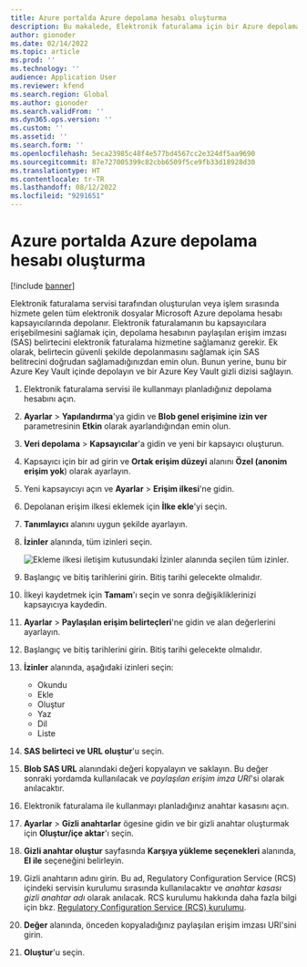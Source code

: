 ```yaml
---
title: Azure portalda Azure depolama hesabı oluşturma
description: Bu makalede, Elektronik faturalama için bir Azure depolama hesabı oluşturma yöntemi açıklanmaktadır.
author: gionoder
ms.date: 02/14/2022
ms.topic: article
ms.prod: ''
ms.technology: ''
audience: Application User
ms.reviewer: kfend
ms.search.region: Global
ms.author: gionoder
ms.search.validFrom: ''
ms.dyn365.ops.version: ''
ms.custom: ''
ms.assetid: ''
ms.search.form: ''
ms.openlocfilehash: 5eca23985c48f4e577bd4567cc2e324df5aa9690
ms.sourcegitcommit: 87e727005399c82cbb6509f5ce9fb33d18928d30
ms.translationtype: HT
ms.contentlocale: tr-TR
ms.lasthandoff: 08/12/2022
ms.locfileid: "9291651"
---
```

# <a name="create-an-azure-storage-account-in-the-azure-portal"></a>Azure portalda Azure depolama hesabı oluşturma

[!include [banner](../includes/banner.md)]

Elektronik faturalama servisi tarafından oluşturulan veya işlem sırasında hizmete gelen tüm elektronik dosyalar Microsoft Azure depolama hesabı kapsayıcılarında depolanır. Elektronik faturalamanın bu kapsayıcılara erişebilmesini sağlamak için, depolama hesabının paylaşılan erişim imzası (SAS) belirtecini elektronik faturalama hizmetine sağlamanız gerekir. Ek olarak, belirtecin güvenli şekilde depolanmasını sağlamak için SAS belitrecini doğrudan sağlamadığınızdan emin olun. Bunun yerine, bunu bir Azure Key Vault içinde depolayın ve bir Azure Key Vault gizli dizisi sağlayın.

1. Elektronik faturalama servisi ile kullanmayı planladığınız depolama hesabını açın.
2. **Ayarlar** \> **Yapılandırma**'ya gidin ve **Blob genel erişimine izin ver** parametresinin **Etkin** olarak ayarlandığından emin olun.
3. **Veri depolama** \> **Kapsayıcılar**'a gidin ve yeni bir kapsayıcı oluşturun.
4. Kapsayıcı için bir ad girin ve **Ortak erişim düzeyi** alanını **Özel (anonim erişim yok**) olarak ayarlayın.
5. Yeni kapsayıcıyı açın ve **Ayarlar** \> **Erişim ilkesi**'ne gidin.
6. Depolanan erişim ilkesi eklemek için **İlke ekle**'yi seçin.
7. **Tanımlayıcı** alanını uygun şekilde ayarlayın.
8. **İzinler** alanında, tüm izinleri seçin.

    ![Ekleme ilkesi iletişim kutusundaki İzinler alanında seçilen tüm izinler.](media/e-invoicing-azure-1.png)

9. Başlangıç ve bitiş tarihlerini girin. Bitiş tarihi gelecekte olmalıdır.
10. İlkeyi kaydetmek için **Tamam**'ı seçin ve sonra değişikliklerinizi kapsayıcıya kaydedin.
11. **Ayarlar** \> **Paylaşılan erişim belirteçleri**'ne gidin ve alan değerlerini ayarlayın.
12. Başlangıç ve bitiş tarihlerini girin. Bitiş tarihi gelecekte olmalıdır.
13. **İzinler** alanında, aşağıdaki izinleri seçin:

    - Okundu
    - Ekle
    - Oluştur
    - Yaz
    - Dil
    - Liste

14. **SAS belirteci ve URL oluştur**'u seçin.
15. **Blob SAS URL** alanındaki değeri kopyalayın ve saklayın. Bu değer sonraki yordamda kullanılacak ve *paylaşılan erişim imza URI*'si olarak anılacaktır.
16. Elektronik faturalama ile kullanmayı planladığınız anahtar kasasını açın.
17. **Ayarlar** \> **Gizli anahtarlar** ögesine gidin ve bir gizli anahtar oluşturmak için **Oluştur/içe aktar**'ı seçin.
18. **Gizli anahtar oluştur** sayfasında **Karşıya yükleme seçenekleri** alanında, **El ile** seçeneğini belirleyin.
19. Gizli anahtarın adını girin. Bu ad, Regulatory Configuration Service (RCS) içindeki servisin kurulumu sırasında kullanılacaktır ve *anahtar kasası gizli anahtar adı* olarak anılacak. RCS kurulumu hakkında daha fazla bilgi için bkz. [Regulatory Configuration Service (RCS) kurulumu](e-invoicing-set-up-rcs.md).
20. **Değer** alanında, önceden kopyaladığınız paylaşılan erişim imzası URI'sini girin.
21. **Oluştur**'u seçin.
